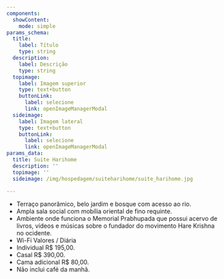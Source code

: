 ```yaml
---
components:
  showContent:
    mode: simple
params_schema:
  title:
    label: Título
    type: string
  description:
    label: Descrição
    type: string
  topimage:
    label: Imagem superior
    type: text+button
    buttonLink:
      label: selecione
      link: openImageManagerModal
  sideimage:
    label: Imagem lateral
    type: text+button
    buttonLink:
      label: selecione
      link: openImageManagerModal
params_data:
  title: Suite Harihome
  description: ''
  topimage: ''
  sideimage: /img/hospedagem/suiteharihome/suite_harihome.jpg

---
```


- Terraço panorâmico, belo jardim e bosque com acesso ao rio.
- Ampla sala social com mobília oriental de fino requinte.
- Ambiente onde funciona o Memorial Prabhupada que possui acervo de livros, vídeos e músicas sobre o fundador do movimento Hare Krishna no ocidente.
- Wi-Fi
Valores / Diária
- Individual R$ 195,00.
- Casal R$ 390,00.
- Cama adicional R$ 80,00.
- Não inclui café da manhã.